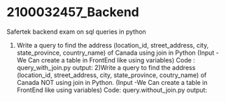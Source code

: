 # 2100032457_Backend
Safertek  backend exam on sql queries in python

1) Write a query to find the address (location_id, street_address, city, state_province, country_name) of Canada using join in Python (Input -We Can create a table in FrontEnd like using variables)
Code : query_with_join.py
output:
2)Write a query to find the address (location_id, street_address, city, state_province, coutry_name) of Canada NOT using join in Python. (Input -We Can create a table in FrontEnd like using variables)
Code: query.without_join.py
output:
